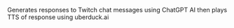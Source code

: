 Generates responses to Twitch chat messages using ChatGPT AI then plays TTS of response using uberduck.ai
